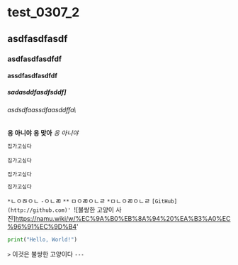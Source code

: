 # test_0307_2
## asdfasdfasdf
### asdfasdfasdfdf
#### assdfasdfasdfdf
#####  sadasddfasdfsddf\]
###### asdsdfaassdfaasddffa\
**응 아니야**
__응 맞아__
*응 아니야*
```bash
집가고싶다
```
```
집가고싶다
```
```
집가고싶다
```
```bash
집가고싶다
```
`*`ㄴㅇㅀㅇㄴ
`-`ㅇㄴㄻ
`**` ㅁㅇㄻㅇㄴㄹ
`*`ㅁㄴㅇㄻㅇㄴㄹ
`[GitHub](http://github.com)'
`![불쌍한 고양이 사진]https://namu.wiki/w/%EC%9A%B0%EB%8A%94%20%EA%B3%A0%EC%96%91%EC%9D%B4'
```python
print("Hello, World!")
```
`>` 이것은 불쌍한 고양이다
`---`
